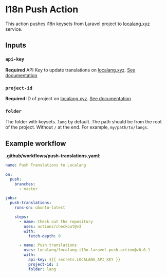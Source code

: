 # I18n Push Action

This action pushes i18n keysets from Laravel project to [localang.xyz](https://localang.xyz) service.

## Inputs

### `api-key`

**Required** API Key to update translations on [localang.xyz](https://localang.xyz). [See documentation](https://docs.localang.xyz/docs/localang/api#obtaining-a-token)

### `project-id`

**Required** ID of project on [localang.xyz](https://localang.xyz). [See documentation](https://docs.localang.xyz/docs/localang/api#project-id)

### `folder`

The folder with keysets. `lang` by default. The path should be from the root of the project. Without `/` at the end. For example, `my/path/to/langs`.

## Example workflow

**.github/workflows/push-translations.yaml**:

```yaml
name: Push Translations to Localang

on:
  push:
    branches:
      - master

jobs:
  push-translations:
    runs-on: ubuntu-latest

    steps:
      - name: Check out the repository
        uses: actions/checkout@v3
        with:
          fetch-depth: 0

      - name: Push translations
        uses: localang/localang-i18n-laravel-push-action@v0.0.1
        with:
          api-key: ${{ secrets.LOCALANG_API_KEY }}
          project-id: 1
          folder: lang
```